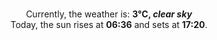 <p  align="center"><br/>Currently, the weather is: <b> 3°C, <i>clear sky</i></b></br>Today, the sun rises at <b>06:36</b> and sets at <b>17:20</b>.</p>
